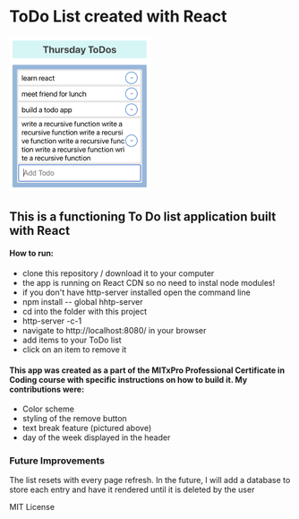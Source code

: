 # ToDo List created with React
<img src="todolist.png" width=250px/>

## This is a functioning To Do list application built with React

#### How to run: 
- clone this repository / download it to your computer
- the app is running on React CDN so no need to instal node modules!
- if you don't have http-server installed open the command line
- npm install -- global hhtp-server
- cd into the folder with this project 
- http-server -c-1
- navigate to http://localhost:8080/ in your browser
- add items to your ToDo list
- click on an item to remove it  

#### This app was created as a part of the MITxPro Professional Certificate in Coding course with specific instructions on how to build it. My contributions were: 
- Color scheme
- styling of the remove button
- text break feature (pictured above)
- day of the week displayed in the header

### Future Improvements
The list resets with every page refresh. In the future, I will add a database to store each entry and have it rendered until it is deleted by the user


MIT License 

